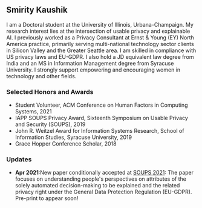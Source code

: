 ## Smirity Kaushik

I am a Doctoral student at the University of Illinois, Urbana-Champaign. My research interest lies at the intersection of usable privacy and explainable AI. I previously worked as a Privacy Consultant at Ernst & Young (EY) North America practice, primarily serving multi-national technology sector clients in Silicon Valley and the Greater Seattle area. I am skilled in compliance with US privacy laws and EU-GDPR. I also hold a JD equivalent law degree from India and an MS in Information Management degree from Syracuse University. I strongly support empowering and encouraging women in technology and other fields.

### Selected Honors and Awards

* Student Volunteer, ACM Conference on Human Factors in Computing Systems, 2021
* IAPP SOUPS Privacy Award, Sixteenth Symposium on Usable Privacy and Security (SOUPS), 2019
* John R. Weitzel Award for Information Systems Research, School of Information Studies, Syracuse University, 2019
* Grace Hopper Conference Scholar, 2018

### Updates

* **Apr 2021**:New paper conditionally accepted at [SOUPS 2021](https://www.usenix.org/conference/soups2021): The paper focuses on understanding people's perspectives on attributes of the solely automated decision-making to be explained and the related privacy right under the General Data Protection Regulation (EU-GDPR). Pre-print to appear soon!

